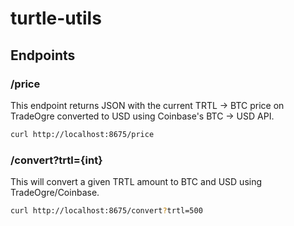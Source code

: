 # turtle-utils

## Endpoints

### /price

This endpoint returns JSON with the current TRTL -> BTC price on TradeOgre converted to USD using Coinbase's BTC -> USD API.

```bash
curl http://localhost:8675/price
```

### /convert?trtl={int}

This will convert a given TRTL amount to BTC and USD using TradeOgre/Coinbase.

```bash
curl http://localhost:8675/convert?trtl=500
```
